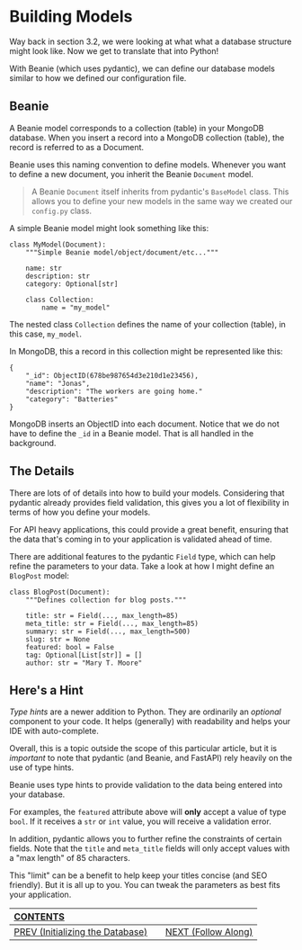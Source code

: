 # Building Models

Way back in section 3.2, we were looking at what what a database structure might look like. Now we get to translate that into Python!

With Beanie (which uses pydantic), we can define our database models similar to how we defined our configuration file.


## Beanie

A Beanie model corresponds to a collection (table) in your MongoDB database. When you insert a record into a MongoDB collection (table), the record is referred to as a Document.

Beanie uses this naming convention to define models. Whenever you want to define a new document, you inherit the Beanie `Document` model. 

>A Beanie `Document` itself inherits from pydantic's `BaseModel` class. This allows you to define your new models in the same way we created our `config.py` class.

A simple Beanie model might look something like this:

    class MyModel(Document):
        """Simple Beanie model/object/document/etc..."""

        name: str
        description: str
        category: Optional[str]

        class Collection:
            name = "my_model"

The nested class `Collection` defines the name of your collection (table), in this case, `my_model`.

In MongoDB, this a record in this collection might be represented like this:

    {
        "_id": ObjectID(678be987654d3e210d1e23456),
        "name": "Jonas",
        "description": "The workers are going home."
        "category": "Batteries"
    }

MongoDB inserts an ObjectID into each document. Notice that we do not have to define the `_id` in a Beanie model. That is all handled in the background.
    
## The Details

There are lots of of details into how to build your models. Considering that pydantic already provides field validation, this gives you a lot of flexibility in terms of how you define your models.

For API heavy applications, this could provide a great benefit, ensuring that the data that's coming in to your application is validated ahead of time.

There are additional features to the pydantic `Field` type, which can help refine the parameters to your data. Take a look at how I might define an `BlogPost` model:

    class BlogPost(Document):
        """Defines collection for blog posts."""

        title: str = Field(..., max_length=85)
        meta_title: str = Field(..., max_length=85)
        summary: str = Field(..., max_length=500)
        slug: str = None
        featured: bool = False
        tag: Optional[List[str]] = []
        author: str = "Mary T. Moore"

## Here's a Hint

_Type hints_ are a newer addition to Python. They are ordinarily an _optional_ component to your code. It helps (generally) with readability and helps your IDE with auto-complete.

Overall, this is a topic outside the scope of this particular article, but it is _important_ to note that pydantic (and Beanie, and FastAPI) rely heavily on the use of type hints.

Beanie uses type hints to provide validation to the data being entered into your database.

For examples, the `featured` attribute above will **only** accept a value of type `bool`. If it receives a `str` or `int` value, you will receive a validation error.

In addition, pydantic allows you to further refine the constraints of certain fields. Note that the `title` and `meta_title` fields will only accept values with a "max length" of 85 characters. 

This "limit" can be a benefit to help keep your titles concise (and SEO friendly). But it is all up to you. You can tweak the parameters as best fits your application.

| [CONTENTS](../00_Introduction/01_Table_of_Contents.md)  | | |
|:---|:---:|---:|
|  [PREV (Initializing the Database)](3.5_Initializing_Database.md) || [NEXT (Follow Along)](3.7_Follow_Along.md)   |